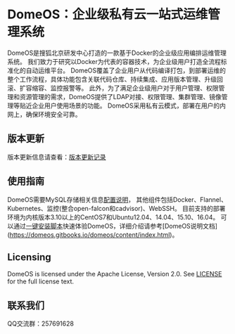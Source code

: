 # DomeOS：企业级私有云一站式运维管理系统

DomeOS是搜狐北京研发中心打造的一款基于Docker的企业级应用编排运维管理系统。
我们致力于研究以Docker为代表的容器技术，为企业级用户打造全流程标准化的自动运维平台。
DomeOS覆盖了企业用户从代码编译打包，到部署运维的整个工作流程，具体功能包含关联代码仓库、持续集成、应用版本管理、升级回滚、扩容缩容、监控报警等。
此外，为了满足企业级用户对于用户管理、权限管理和资源管理的需求，DomeOS提供了LDAP对接、权限管理、集群管理、镜像管理等贴近企业用户使用场景的功能。
DomeOS采用私有云模式，部署在用户的内网上，确保环境安全可靠。

## 版本更新

版本更新信息请查看：[版本更新记录](https://github.com/domeos/server/releases)

## 使用指南

DomeOS需要MySQL存储相关信息[配置说明](https://github.com/domeos/server/tree/master/DomeOS)，
其他组件包括Docker、Flannel、Kubernetes、监控(整合open-falcon和cadvisor)、WebSSH。
目前支持的部署环境为内核版本3.10以上的CentOS7和Ubuntu12.04、14.04、15.10、16.04。
可以通过[一键安装脚本](http://domeos.org/download/)快速体验DomeOS，详细介绍请参考[DomeOS说明文档]
(https://domeos.gitbooks.io/domeos/content/index.html)。

## Licensing

DomeOS is licensed under the Apache License, Version 2.0. See
[LICENSE](https://github.com/domeos/server/blob/master/LICENSE) for the full
license text.

## 联系我们

QQ交流群：257691628